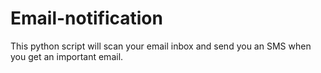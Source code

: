# Email-notification
This python script will scan your email inbox and send you an SMS when you get an important email.
